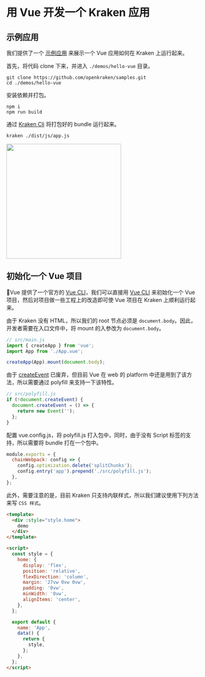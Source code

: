 # 用 Vue 开发一个 Kraken 应用

## 示例应用

我们提供了一个 [示例应用](https://github.com/openkraken/samples) 来展示一个 Vue 应用如何在 Kraken 上运行起来。

首先，将代码 clone 下来，并进入 `./demos/hello-vue` 目录。

```shell
git clone https://github.com/openkraken/samples.git
cd ./demos/hello-vue
```

安装依赖并打包。

```shell
npm i
npm run build
```

通过 [Kraken Cli](https://www.npmjs.com/package/@openkraken/cli) 将打包好的 bundle 运行起来。

```shell
kraken ./dist/js/app.js
```

<img src="https://gw.alicdn.com/imgextra/i3/O1CN01LiZmbF1acLUTDzWzF_!!6000000003350-2-tps-944-1560.png" width="300px"></img>

## 初始化一个 Vue 项目

Vue 提供了一个官方的 [Vue CLI](https://github.com/vuejs/vue-cli)，我们可以直接用 [Vue CLI](https://github.com/vuejs/vue-cli) 来初始化一个 Vue 项目，然后对项目做一些工程上的改造即可使 Vue 项目在 Kraken 上顺利运行起来。

由于 Kraken 没有 HTML，所以我们的 root 节点必须是 `document.body`。因此，开发者需要在入口文件中，将 mount 的入参改为 `document.body`。

```js
// src/main.js
import { createApp } from 'vue';
import App from './App.vue';

createApp(App).mount(document.body);
```

由于 [createEvent](https://developer.mozilla.org/zh-CN/docs/Web/API/Document/createEvent) 已废弃，但目前 Vue 在 web 的 platform 中还是用到了该方法，所以需要通过 polyfill 来支持一下该特性。

```js
// src/polyfill.js
if (!document.createEvent) {
  document.createEvent = () => {
    return new Event('');
  };
}
```

配置 vue.config.js，将 polyfill.js 打入包中，同时，由于没有 Script 标签的支持，所以需要将 bundle 打在一个包中。

```js
module.exports = {
  chainWebpack: config => {
    config.optimization.delete('splitChunks');
    config.entry('app').prepend('./src/polyfill.js');
  },
};
```

此外，需要注意的是，目前 Kraken 只支持内联样式，所以我们建议使用下列方法来写 `CSS 样式`。

```html
<template>
  <div :style="style.home">
    demo
  </div>
</template>

<script>
  const style = {
    home: {
      display: 'flex',
      position: 'relative',
      flexDirection: 'column',
      margin: '27vw 0vw 0vw',
      padding: '0vw',
      minWidth: '0vw',
      alignItems: 'center',
    },
  };

  export default {
    name: 'App',
    data() {
      return {
        style,
      };
    },
  };
</script>
```
